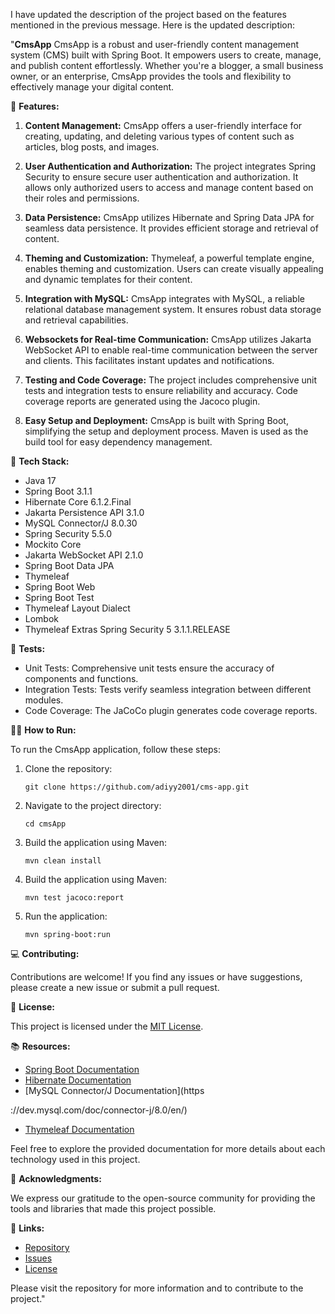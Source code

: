 I have updated the description of the project based on the features mentioned in the previous message. Here is the updated description:

"**CmsApp** CmsApp is a robust and user-friendly content management system (CMS) built with Spring Boot. It empowers users to create, manage, and publish content effortlessly. Whether you're a blogger, a small business owner, or an enterprise, CmsApp provides the tools and flexibility to effectively manage your digital content.

🚀 **Features:**

1. **Content Management:** CmsApp offers a user-friendly interface for creating, updating, and deleting various types of content such as articles, blog posts, and images.

2. **User Authentication and Authorization:** The project integrates Spring Security to ensure secure user authentication and authorization. It allows only authorized users to access and manage content based on their roles and permissions.

3. **Data Persistence:** CmsApp utilizes Hibernate and Spring Data JPA for seamless data persistence. It provides efficient storage and retrieval of content.

4. **Theming and Customization:** Thymeleaf, a powerful template engine, enables theming and customization. Users can create visually appealing and dynamic templates for their content.

5. **Integration with MySQL:** CmsApp integrates with MySQL, a reliable relational database management system. It ensures robust data storage and retrieval capabilities.

6. **Websockets for Real-time Communication:** CmsApp utilizes Jakarta WebSocket API to enable real-time communication between the server and clients. This facilitates instant updates and notifications.

7. **Testing and Code Coverage:** The project includes comprehensive unit tests and integration tests to ensure reliability and accuracy. Code coverage reports are generated using the Jacoco plugin.

8. **Easy Setup and Deployment:** CmsApp is built with Spring Boot, simplifying the setup and deployment process. Maven is used as the build tool for easy dependency management.

🚀 **Tech Stack:**

- Java 17
- Spring Boot 3.1.1
- Hibernate Core 6.1.2.Final
- Jakarta Persistence API 3.1.0
- MySQL Connector/J 8.0.30
- Spring Security 5.5.0
- Mockito Core
- Jakarta WebSocket API 2.1.0
- Spring Boot Data JPA
- Thymeleaf
- Spring Boot Web
- Spring Boot Test
- Thymeleaf Layout Dialect
- Lombok
- Thymeleaf Extras Spring Security 5 3.1.1.RELEASE

🔬 **Tests:**

- Unit Tests: Comprehensive unit tests ensure the accuracy of components and functions.
- Integration Tests: Tests verify seamless integration between different modules.
- Code Coverage: The JaCoCo plugin generates code coverage reports.

🏃‍♀️ **How to Run:**

To run the CmsApp application, follow these steps:

1. Clone the repository:
   ```
   git clone https://github.com/adiyy2001/cms-app.git
   ```

2. Navigate to the project directory:
   ```
   cd cmsApp
   ```

3. Build the application using Maven:
   ```
   mvn clean install
   ```

4. Build the application using Maven:
   ```
   mvn test jacoco:report
   ```

5. Run the application:
   ```
   mvn spring-boot:run
   ```

💻 **Contributing:**

Contributions are welcome! If you find any issues or have suggestions, please create a new issue or submit a pull request.

📄 **License:**

This project is licensed under the [MIT License](https://opensource.org/licenses/MIT).

📚 **Resources:**

- [Spring Boot Documentation](https://docs.spring.io/spring-boot/docs/3.1.0/reference/htmlsingle/)
- [Hibernate Documentation](https://hibernate.org/orm/documentation/6.1/)
- [MySQL Connector/J Documentation](https

://dev.mysql.com/doc/connector-j/8.0/en/)
- [Thymeleaf Documentation](https://www.thymeleaf.org/documentation.html)

Feel free to explore the provided documentation for more details about each technology used in this project.

🌟 **Acknowledgments:**

We express our gratitude to the open-source community for providing the tools and libraries that made this project possible.

🔗 **Links:**

- [Repository](https://github.com/your-username/cmsApp)
- [Issues](https://github.com/your-username/cmsApp/issues)
- [License](https://opensource.org/licenses/MIT)

Please visit the repository for more information and to contribute to the project."

